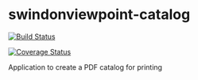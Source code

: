 # swindonviewpoint-catalog

[![Build Status](https://travis-ci.org/alan-parry/swindonviewpoint-catalog.svg?branch=master)](https://travis-ci.org/alan-parry/swindonviewpoint-catalog)

[![Coverage Status](https://coveralls.io/repos/github/alan-parry/swindonviewpoint-catalog/badge.svg?branch=master)](https://coveralls.io/github/alan-parry/swindonviewpoint-catalog?branch=master)

Application to create a PDF catalog for printing
